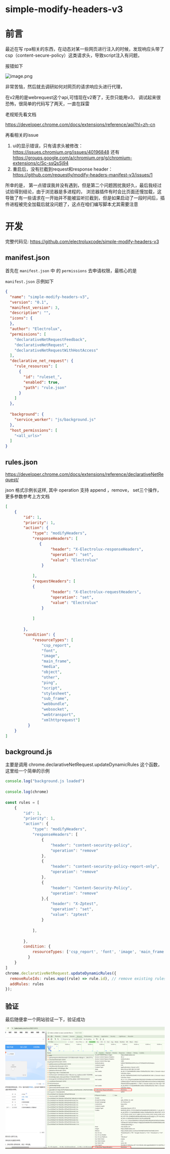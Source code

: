 # simple-modify-headers-v3

# 前言

最近在写 rpa相关的东西，在动态对某一些网页进行注入的时候，发现响应头带了csp（content-secure-policy）这类请求头，导致script注入有问题，

报错如下

![image.png](https://p0-xtjj-private.juejin.cn/tos-cn-i-73owjymdk6/dc2379f9206d4c349814df10d7c7d843~tplv-73owjymdk6-jj-mark-v1:0:0:0:0:5o6Y6YeR5oqA5pyv56S-5Yy6IEAgRWxlY3Ryb2x1eA==:q75.awebp?policy=eyJ2bSI6MywidWlkIjoiMzAwNDMxMTg4ODIwODI5NiJ9&rk3s=f64ab15b&x-orig-authkey=f32326d3454f2ac7e96d3d06cdbb035152127018&x-orig-expires=1736930211&x-orig-sign=9A%2FyH8NJYvnB4V%2F4pC%2FcVK86%2FmY%3D)


非常苦恼，然后就去调研如何对网页的请求响应头进行代理，

在v2用的是webrequest这个api,可惜现在v2寄了，无奈只能用v3， 调试起来很恐怖，很简单的代码写了两天，一直在踩雷

老规矩先看文档

https://developer.chrome.com/docs/extensions/reference/api?hl=zh-cn

再看相关的issue

1. ui的显示错误，只有请求头被修改：https://issues.chromium.org/issues/40196848 还有 https://groups.google.com/a/chromium.org/g/chromium-extensions/c/Sc-ssQsSj94
3. 重启后，没有拦截到request和response header：https://github.com/requestly/modify-headers-manifest-v3/issues/1


所幸的是， 第一点错误我并没有遇到，但是第二个问题困扰我好久，最后我经过试验得到结论，由于浏览器是多进程的， 浏览器插件有时会比页面还慢加载，这导致了有一些请求在一开始并不能被监听拦截到，但是如果启动了一段时间后，插件进程被完全加载后就没问题了，这点在咱们编写脚本尤其需要注意



# 开发

完整代码见: https://github.com/electroluxcode/simple-modify-headers-v3

## manifest.json

首先在 `manifest.json` 中 的 `permissions` 去申请权限，最核心的是 

`manifest.json`  示例如下

```json
{
  "name": "simple-modify-headers-v3",
  "version": "0.1",
  "manifest_version": 3,
  "description": "",
  "icons": {
  },
  "author": "Electrolux",
  "permissions": [
    "declarativeNetRequestFeedback",
    "declarativeNetRequest",
    "declarativeNetRequestWithHostAccess"
  ],
  "declarative_net_request": {
    "rule_resources": [
      {
        "id": "ruleset_",
        "enabled": true,
        "path": "rule.json"
      }
    ]
  },
 
  "background": {
    "service_worker": "js/background.js"
  },
  "host_permissions": [
    "<all_urls>"
  ]
}

```


## rules.json

<https://developer.chrome.com/docs/extensions/reference/declarativeNetRequest/> 

json 格式示例长这样, 其中 operation 支持 append ，remove， set三个操作，更多参数参考上方文档


```json
[
    {
        "id": 1,
        "priority": 1,
        "action": {
            "type": "modifyHeaders",
            "responseHeaders": [
               {
                    "header": "X-Electrolux-responseHeaders",
                    "operation": "set",
                    "value": "Electrolux"
                }
    
            ],
            "requestHeaders": [
            {
                    "header": "X-Electrolux-requestHeaders",
                    "operation": "set",
                    "value": "Electrolux"
                }
    
            ]
            
        },
        "condition": {
            "resourceTypes": [
                "csp_report", 
                "font", 
                "image", 
                "main_frame", 
                "media", 
                "object", 
                "other", 
                "ping", 
                "script", 
                "stylesheet", 
                "sub_frame", 
                "webbundle", 
                "websocket", 
                "webtransport", 
                "xmlhttprequest"]
          }
    }
]

```


## background.js

主要是调用 chrome.declarativeNetRequest.updateDynamicRules 这个函数，这里给一个简单的示例

```js
console.log("background.js loaded")

console.log(chrome)
	
const rules = [
    {
        "id": 1,
        "priority": 1,
        "action": {
            "type": "modifyHeaders",
            "responseHeaders": [
                {
                    "header": "content-security-policy",
                    "operation": "remove"
                },
                {
                    "header": "content-security-policy-report-only",
                    "operation": "remove"
                },
                {
                    "header": "Content-Security-Policy",
                    "operation": "remove"
                },{
                    "header": "X-Zptest",
                    "operation": "set",
                    "value": "zptest"
                }
    
            ],
            
        },
        condition: {
            resourceTypes: ['csp_report', 'font', 'image', 'main_frame', 'media', 'object', 'other', 'ping', 'script', 'stylesheet', 'sub_frame', 'webbundle', 'websocket', 'webtransport', 'xmlhttprequest'],
          }
    }
]
chrome.declarativeNetRequest.updateDynamicRules({
  removeRuleIds: rules.map((rule) => rule.id), // remove existing rules
  addRules: rules
});

```



## 验证



最后随便拿一个网站验证一下，验证成功

![image-20250108165909904](readme.assets/image-20250108165909904.png)